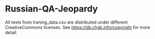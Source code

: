 # Russian-QA-Jeopardy

All texts from traning_data.csv are distributed under different CreativeCommons licenses. See https://db.chgk.info/copyright for more detail.
